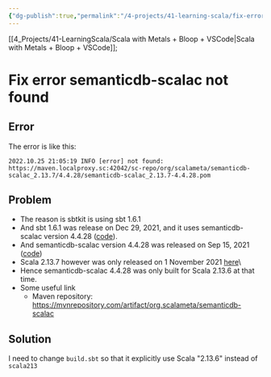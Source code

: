 ```yaml
---
{"dg-publish":true,"permalink":"/4-projects/41-learning-scala/fix-error-semanticdb-scalac-not-found/"}
---
```


[[4_Projects/41-LearningScala/Scala with Metals + Bloop + VSCode\|Scala with Metals + Bloop + VSCode]]; 



# Fix error semanticdb-scalac not found

## Error

The error is like this:
```
2022.10.25 21:05:19 INFO [error] not found: https://maven.localproxy.sc:42042/sc-repo/org/scalameta/semanticdb-scalac_2.13.7/4.4.28/semanticdb-scalac_2.13.7-4.4.28.pom
```

## Problem 

- The reason is sbtkit is using sbt 1.6.1
- And sbt 1.6.1 was release on Dec 29, 2021, and it uses semanticdb-scalac version 4.4.28 ([code](https://github.com/sbt/sbt/blob/v1.6.1/build.sbt#L49)).
- And semanticdb-scalac version 4.4.28 was released on Sep 15, 2021 ([code](https://github.com/scalameta/scalameta/releases/tag/v4.4.28))
- Scala 2.13.7 however was only released on 1 November 2021 [here](https://www.scala-lang.org/news/2.13.7)\
- Hence semanticdb-scalac 4.4.28 was only built for Scala 2.13.6 at that time.
- Some useful link
    - Maven repository: https://mvnrepository.com/artifact/org.scalameta/semanticdb-scalac

## Solution

I need to change `build.sbt` so that it explicitly use Scala "2.13.6" instead of `scala213`